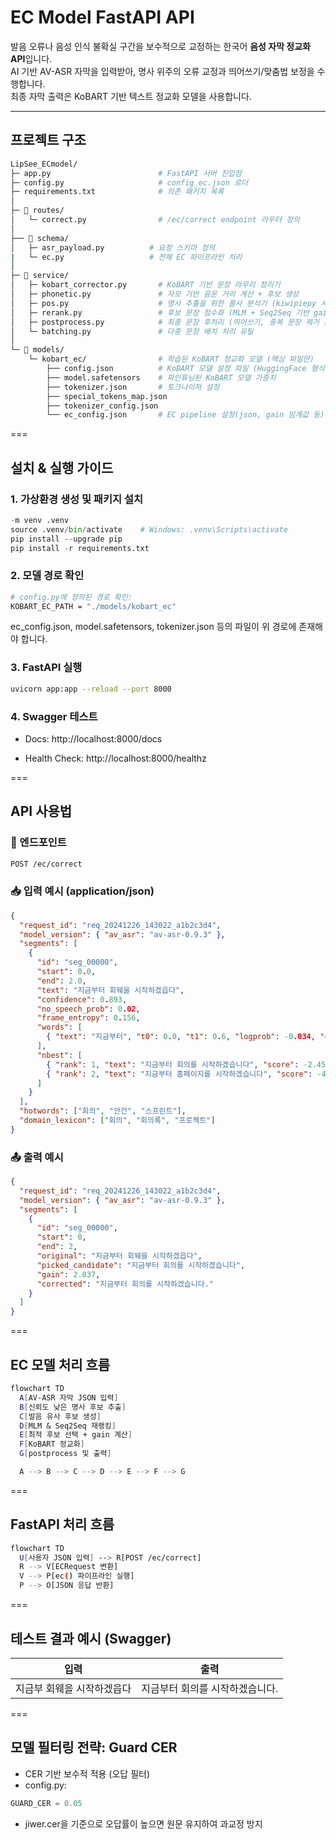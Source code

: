 # EC Model FastAPI API

발음 오류나 음성 인식 불확실 구간을 보수적으로 교정하는 한국어 **음성 자막 정교화 API**입니다.  
AI 기반 AV-ASR 자막을 입력받아, 명사 위주의 오류 교정과 띄어쓰기/맞춤법 보정을 수행합니다.  
최종 자막 출력은 KoBART 기반 텍스트 정교화 모델을 사용합니다.

---

## 프로젝트 구조

```bash
LipSee_ECmodel/
├─ app.py                        # FastAPI 서버 진입점
├─ config.py                     # config_ec.json 로더
├─ requirements.txt              # 의존 패키지 목록
│
├─ 📂 routes/
│   └─ correct.py                # /ec/correct endpoint 라우터 정의
│
├── 📂 schema/
│   ├─ asr_payload.py          # 요청 스키마 정의
|   └─ ec.py                   # 전체 EC 파이프라인 처리
│
├─ 📂 service/
│   ├─ kobart_corrector.py       # KoBART 기반 문장 마무리 정리기
│   ├─ phonetic.py               # 자모 기반 음운 거리 계산 + 후보 생성
│   ├─ pos.py                    # 명사 추출을 위한 품사 분석기 (kiwipiepy 사용)
│   ├─ rerank.py                 # 후보 문장 점수화 (MLM + Seq2Seq 기반 gain 계산)
│   ├─ postprocess.py            # 최종 문장 후처리 (띄어쓰기, 중복 문장 제거 등)
│   └─ batching.py               # 다중 문장 배치 처리 유틸
│
└─ 📂 models/
    └─ kobart_ec/                # 학습된 KoBART 정교화 모델 (핵심 파일만)
        ├── config.json          # KoBART 모델 설정 파일 (HuggingFace 형식)
        ├── model.safetensors    # 파인튜닝된 KoBART 모델 가중치
        ├── tokenizer.json       # 토크나이저 설정
        ├── special_tokens_map.json
        ├── tokenizer_config.json
        └── ec_config.json       # EC pipeline 설정(json, gain 임계값 등)
```

===

## 설치 & 실행 가이드

### 1. 가상환경 생성 및 패키지 설치
```python 
-m venv .venv
source .venv/bin/activate    # Windows: .venv\Scripts\activate
pip install --upgrade pip
pip install -r requirements.txt
```

### 2. 모델 경로 확인
```bash
# config.py에 정의된 경로 확인:
KOBART_EC_PATH = "./models/kobart_ec"
```
ec_config.json, model.safetensors, tokenizer.json 등의 파일이 위 경로에 존재해야 합니다.

### 3. FastAPI 실행
```bash
uvicorn app:app --reload --port 8000
```

### 4. Swagger 테스트

* Docs: http://localhost:8000/docs

* Health Check: http://localhost:8000/healthz

===

## API 사용법

### 📍 엔드포인트
```bash
POST /ec/correct
```
### 📥 입력 예시 (application/json)
```json
{
  "request_id": "req_20241226_143022_a1b2c3d4",
  "model_version": { "av_asr": "av-asr-0.9.3" },
  "segments": [
    {
      "id": "seg_00000",
      "start": 0.0,
      "end": 2.0,
      "text": "지금부터 회웨을 시작하겠읍다",
      "confidence": 0.893,
      "no_speech_prob": 0.02,
      "frame_entropy": 0.156,
      "words": [
        { "text": "지금부터", "t0": 0.0, "t1": 0.6, "logprob": -0.034, "confidence": 0.93 }
      ],
      "nbest": [
        { "rank": 1, "text": "지금부터 회의를 시작하겠습니다", "score": -2.456, "confidence": 0.893 },
        { "rank": 2, "text": "지금부터 홈페이지를 시작하겠습니다", "score": -4.123, "confidence": 0.156 }
      ]
    }
  ],
  "hotwords": ["회의", "안건", "스프린트"],
  "domain_lexicon": ["회의", "회의록", "프로젝트"]
}
```

### 📤 출력 예시
```json
{
  "request_id": "req_20241226_143022_a1b2c3d4",
  "model_version": { "av_asr": "av-asr-0.9.3" },
  "segments": [
    {
      "id": "seg_00000",
      "start": 0,
      "end": 2,
      "original": "지금부터 회웨을 시작하겠읍다",
      "picked_candidate": "지금부터 회의를 시작하겠습니다",
      "gain": 2.037,
      "corrected": "지금부터 회의를 시작하겠습니다."
    }
  ]
}
```

===

## EC 모델 처리 흐름
```bash
flowchart TD
  A[AV-ASR 자막 JSON 입력]
  B[신뢰도 낮은 명사 후보 추출]
  C[발음 유사 후보 생성]
  D[MLM & Seq2Seq 재랭킹]
  E[최적 후보 선택 + gain 계산]
  F[KoBART 정교화]
  G[postprocess 및 출력]

  A --> B --> C --> D --> E --> F --> G
  ```

===

## FastAPI 처리 흐름
```bash
flowchart TD
  U[사용자 JSON 입력] --> R[POST /ec/correct]
  R --> V[ECRequest 변환]
  V --> P[ec() 파이프라인 실행]
  P --> O[JSON 응답 반환]
```

===

## 테스트 결과 예시 (Swagger)
| 입력              | 출력                |
| --------------- | ----------------- |
| 지금부 회웨을 시작하겠읍다 | 지금부터 회의를 시작하겠습니다. |

===

## 모델 필터링 전략: Guard CER

* CER 기반 보수적 적용 (오답 필터)
* config.py:
```python
GUARD_CER = 0.05
```
* jiwer.cer을 기준으로 오답률이 높으면 원문 유지하여 과교정 방지